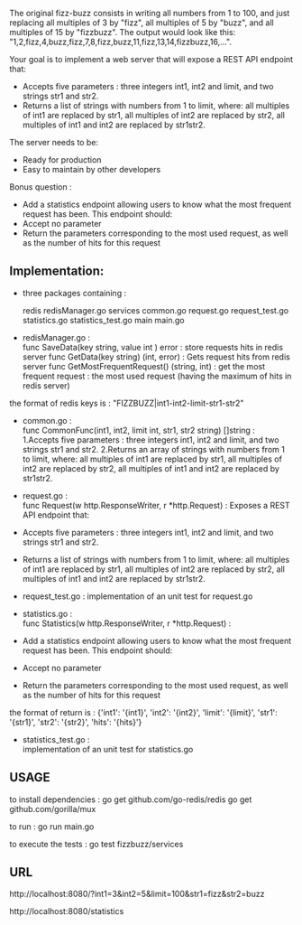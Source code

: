 The original fizz-buzz consists in writing all numbers from 1 to 100, and just replacing all multiples of 3 by "fizz", all multiples of 5 by "buzz", and all multiples of 15 by "fizzbuzz". The output would look like this: "1,2,fizz,4,buzz,fizz,7,8,fizz,buzz,11,fizz,13,14,fizzbuzz,16,...".

Your goal is to implement a web server that will expose a REST API endpoint that:
- Accepts five parameters : three integers int1, int2 and limit, and two strings str1 and str2.
- Returns a list of strings with numbers from 1 to limit, where: all multiples of int1 are replaced by str1, all multiples of int2 are replaced by str2, all multiples of int1 and int2 are replaced by str1str2.

The server needs to be:
- Ready for production
- Easy to maintain by other developers

Bonus question :
- Add a statistics endpoint allowing users to know what the most frequent request has been. This endpoint should:
- Accept no parameter
- Return the parameters corresponding to the most used request, as well as the number of hits for this request


Implementation:
-----------------
- three packages containing :<br>

  redis 
    redisManager.go
  services 
    common.go
	request.go
	request_test.go
	statistics.go
	statistics_test.go
  main
    main.go

- redisManager.go :<br>
func SaveData(key string, value int ) error : store requests hits in redis server
func GetData(key string) (int, error) : Gets request hits from redis server
func GetMostFrequentRequest() (string, int) : get the most frequent request : the most used request (having the maximum of hits in redis server)

the format of redis keys is : "FIZZBUZZ|int1-int2-limit-str1-str2"

- common.go :<br>
func CommonFunc(int1, int2, limit int, str1, str2 string) []string :<br>
  1.Accepts five parameters : three integers int1, int2 and limit, and two strings str1 and str2.
  2.Returns an array of strings with numbers from 1 to limit, where: all multiples of int1 are replaced by str1,
all multiples of int2 are replaced by str2, all multiples of int1 and int2 are replaced by str1str2.

- request.go :<br> 
func Request(w http.ResponseWriter, r *http.Request) :
Exposes a REST API endpoint that:
- Accepts five parameters : three integers int1, int2 and limit, and two strings str1 and str2.
- Returns a list of strings with numbers from 1 to limit, where: all multiples of int1 are replaced by str1,
all multiples of int2 are replaced by str2, all multiples of int1 and int2 are replaced by str1str2.

- request_test.go :
implementation of an unit test for request.go



- statistics.go :<br> 
func Statistics(w http.ResponseWriter, r *http.Request) :
- Add a statistics endpoint allowing users to know what the most frequent request has been. This endpoint should:
- Accept no parameter
- Return the parameters corresponding to the most used request, as well as the number of hits for this request

the format of return is : {'int1': '{int1}', 'int2': '{int2}', 'limit': '{limit}', 'str1': '{str1}', 'str2': '{str2}', 'hits': '{hits}'}

- statistics_test.go :<br>
implementation of an unit test for statistics.go  


USAGE
---------------------------

to install dependencies :
go get github.com/go-redis/redis
go get github.com/gorilla/mux

to run : 
go run main.go

to execute the tests :
go test fizzbuzz/services

  
URL
---------------------------
http://localhost:8080/?int1=3&int2=5&limit=100&str1=fizz&str2=buzz

http://localhost:8080/statistics
	